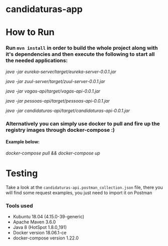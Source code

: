 # candidaturas-app

# How to Run

### Run `mvn install` in order to build the whole project along with it's dependencies and then execute the following to start all the needed applications:

<em>java -jar eureka-server/target/eureka-server-0.0.1.jar</em>

<em>java -jar zuul-server/target/zuul-server-0.0.1.jar</em>

<em>java -jar vagas-api/target/vagas-api-0.0.1.jar</em>

<em>java -jar pessoas-api/target/pessoas-api-0.0.1.jar</em>

<em>java -jar candidaturas-api/target/candidaturas-api-0.0.1.jar</em>

### Alternatively you can simply use docker to pull and fire up the registry images through docker-compose :)

#### Example below:
<em>docker-compose pull && docker-compose up</em>

# Testing
 Take a look at the `candidaturas-api.postman_collection.json` file, there you will find some request examples, you just need to import it on Postman

### Tools used
* Kubuntu 18.04 (4.15.0-39-generic)
* Apache Maven 3.6.0
* Java 8 (HotSpot 1.8.0_191)
* Docker version 18.06.1-ce
* docker-compose version 1.22.0
